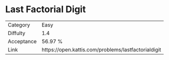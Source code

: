 # Last Factorial Digit

<table>
    <tr>
        <td>Category</td>
        <td>Easy</td>
    </tr>
    <tr>
        <td>Diffulty</td>
        <td>1.4</td>
    </tr>
    <tr>
        <td>Acceptance</td>
        <td>56.97 %</td>
    </tr>
    <tr>
        <td>Link</td>
        <td>https://open.kattis.com/problems/lastfactorialdigit</td>
    </tr>
</table>